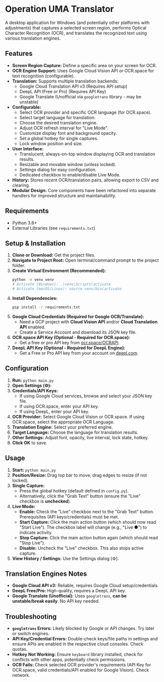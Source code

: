 # Operation UMA Translator

A desktop application for Windows (and potentially other platforms with adjustments) that captures a selected screen region, performs Optical Character Recognition (OCR), and translates the recognized text using various translation engines.

## Features

* **Screen Region Capture:** Define a specific area on your screen for OCR.
* **OCR Engine Support:** Uses Google Cloud Vision API or OCR.space for text recognition (configurable).
* **Translation:** Supports multiple translation backends:
    * Google Cloud Translation API v3 (Requires API setup)
    * DeepL API (Free or Pro) (Requires API Key)
    * Google Translate (Unofficial via `googletrans` library - may be unstable)
* **Configurable:**
    * Select OCR provider and specific OCR language (for OCR.space).
    * Select target language for translation.
    * Choose the desired translation engine.
    * Adjust OCR refresh interval for "Live Mode".
    * Customize display font and background opacity.
    * Set a global hotkey for single captures.
    * Lock window position and size.
* **User Interface:**
    * Translucent, always-on-top window displaying OCR and translation results.
    * Resizable and movable window (unless locked).
    * Settings dialog for easy configuration.
    * Dedicated checkbox to enable/disable Live Mode.
* **History:** Stores recent OCR/translation pairs, allowing export to CSV and clearing.
* **Modular Design:** Core components have been refactored into separate handlers for improved structure and maintainability.

## Requirements

* Python 3.8+
* External Libraries (see `requirements.txt`)

## Setup & Installation

1.  **Clone or Download:** Get the project files.
2.  **Navigate to Project Root:** Open terminal/command prompt to the project folder.
3.  **Create Virtual Environment (Recommended):**
    ```bash
    python -m venv venv
    # Activate (Windows): .\venv\Scripts\activate
    # Activate (macOS/Linux): source venv/bin/activate
    ```
4.  **Install Dependencies:**
    ```bash
    pip install -r requirements.txt
    ```
5.  **Google Cloud Credentials (Required for Google OCR/Translate):**
    * Need a GCP project with **Cloud Vision API** and/or **Cloud Translation API** enabled.
    * Create a Service Account and download its JSON key file.
6.  **OCR.space API Key (Optional - Required for OCR.space):**
    * Get a free or pro API key from [ocr.space/OCRAPI](https://ocr.space/OCRAPI).
7.  **DeepL API Key (Optional - Required for DeepL Engine):**
    * Get a Free or Pro API key from your account on [deepl.com](https://www.deepl.com/).

## Configuration

1.  **Run:** `python main.py`
2.  **Open Settings (⚙️):**
3.  **Credentials/API Keys:**
    * If using Google Cloud services, browse and select your JSON key file.
    * If using OCR.space, enter your API key.
    * If using DeepL, enter your API key.
4.  **OCR Provider:** Select Google Cloud Vision or OCR.space. If using OCR.space, select the appropriate OCR Language.
5.  **Translation Engine:** Select your preferred engine.
6.  **Target Language:** Choose the language for translation results.
7.  **Other Settings:** Adjust font, opacity, live interval, lock state, hotkey.
8.  **Click OK** to save.

## Usage

1.  **Start:** `python main.py`
2.  **Position/Resize:** Drag top bar to move, drag edges to resize (if not locked).
3.  **Single Capture:**
    * Press the global hotkey (default defined in `config.py`).
    * Alternatively, click the "Grab Text" button (ensure the "Live" checkbox is **unchecked**).
4.  **Live Mode:**
    * **Enable:** Check the "Live" checkbox next to the "Grab Text" button. Prerequisites (API keys/credentials) must be met.
    * **Start Capture:** Click the main action button (which should now read "Start Live"). The checkbox label will change (e.g., "Live ●") to indicate activity.
    * **Stop Capture:** Click the main action button again (which should read "Stop Live").
    * **Disable:** Uncheck the "Live" checkbox. This also stops active capture.
5.  **View History / Settings:** Use the Settings dialog (⚙️).

## Translation Engines Notes

* **Google Cloud API v3:** Reliable, requires Google Cloud setup/credentials.
* **DeepL Free/Pro:** High-quality, requires a DeepL API key.
* **Google Translate (Unofficial):** Uses `googletrans`, **can be unstable/break easily**. No API key needed.

## Troubleshooting

* **`googletrans` Errors:** Likely blocked by Google or API changes. Try later or switch engines.
* **API Key/Credential Errors:** Double-check keys/file paths in settings and ensure APIs are enabled in the respective cloud consoles. Check quotas.
* **Hotkey Not Working:** Ensure `keyboard` library installed, check for conflicts with other apps, potentially check permissions.
* **OCR Fails:** Check selected OCR provider's requirements (API Key for OCR.space, valid credentials/API enabled for Google Vision). Check network.
